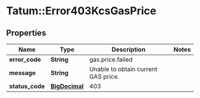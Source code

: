 # Tatum::Error403KcsGasPrice

## Properties
Name | Type | Description | Notes
------------ | ------------- | ------------- | -------------
**error_code** | **String** | gas.price.failed | 
**message** | **String** | Unable to obtain current GAS price. | 
**status_code** | [**BigDecimal**](BigDecimal.md) | 403 | 

